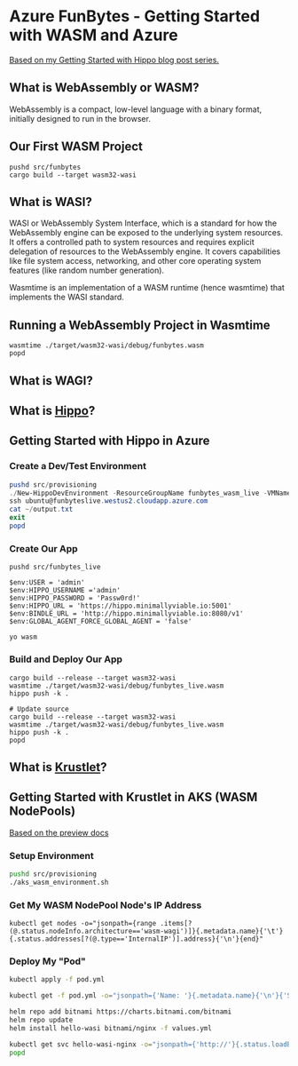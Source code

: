 # Azure FunBytes - Getting Started with WASM and Azure

[Based on my Getting Started with Hippo blog post series.](https://dev.to/smurawski/series/15635)

## What is WebAssembly or WASM?

WebAssembly is a compact, low-level language with a binary format, initially designed to run in the browser.


## Our First WASM Project

```
pushd src/funbytes
cargo build --target wasm32-wasi
```

## What is WASI?

WASI or WebAssembly System Interface, which is a standard for how the WebAssembly engine can be exposed to the underlying system resources. It offers a controlled path to system resources and requires explicit delegation of resources to the WebAssembly engine. It covers capabilities like file system access, networking, and other core operating system features (like random number generation).

Wasmtime is an implementation of a WASM runtime (hence wasmtime) that implements the WASI standard. 

## Running a WebAssembly Project in Wasmtime

```
wasmtime ./target/wasm32-wasi/debug/funbytes.wasm
popd
```

## What is WAGI?



## What is [Hippo](https://github.com/deislabs/hippo)?

## Getting Started with Hippo in Azure

### Create a Dev/Test Environment

```powershell
pushd src/provisioning
./New-HippoDevEnvironment -ResourceGroupName funbytes_wasm_live -VMName funbyteslive
ssh ubuntu@funbyteslive.westus2.cloudapp.azure.com
cat ~/output.txt
exit
popd
```

### Create Our App

```
pushd src/funbytes_live

$env:USER = 'admin'
$env:HIPPO_USERNAME ='admin'
$env:HIPPO_PASSWORD = 'Passw0rd!'
$env:HIPPO_URL = 'https://hippo.minimallyviable.io:5001'
$env:BINDLE_URL = 'http://hippo.minimallyviable.io:8080/v1'
$env:GLOBAL_AGENT_FORCE_GLOBAL_AGENT = 'false'

yo wasm
```

### Build and Deploy Our App

```
cargo build --release --target wasm32-wasi
wasmtime ./target/wasm32-wasi/debug/funbytes_live.wasm
hippo push -k .
```

```
# Update source
cargo build --release --target wasm32-wasi
wasmtime ./target/wasm32-wasi/debug/funbytes_live.wasm
hippo push -k .
popd
```

## What is [Krustlet](https://github.com/krustlet/krustlet)?

## Getting Started with Krustlet in AKS (WASM NodePools)

[Based on the preview docs](https://docs.microsoft.com/azure/aks/use-wasi-node-pools?containers-50124-stmuraws)

### Setup Environment

```bash
pushd src/provisioning
./aks_wasm_environment.sh
```

### Get My WASM NodePool Node's IP Address

```
kubectl get nodes -o="jsonpath={range .items[?(@.status.nodeInfo.architecture=='wasm-wagi')]}{.metadata.name}{'\t'}{.status.addresses[?(@.type=='InternalIP')].address}{'\n'}{end}"
```

### Deploy My "Pod"

```bash
kubectl apply -f pod.yml
```

```bash
kubectl get -f pod.yml -o="jsonpath={'Name: '}{.metadata.name}{'\n'}{'State: '}{.status['phase','message']}{'\n'}"
```

```bash
helm repo add bitnami https://charts.bitnami.com/bitnami
helm repo update
helm install hello-wasi bitnami/nginx -f values.yml

kubectl get svc hello-wasi-nginx -o="jsonpath={'http://'}{.status.loadBalancer.ingress[0].ip}{'\n'}"
popd
```

